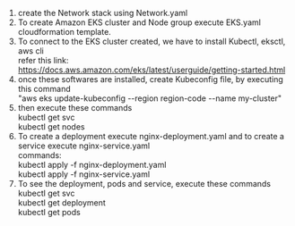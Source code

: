 1. create the Network stack using Network.yaml  
2. To create Amazon EKS cluster and Node group execute EKS.yaml cloudformation template.  
3. To connect to the EKS cluster created, we have to install Kubectl, eksctl, aws cli  
refer this link: https://docs.aws.amazon.com/eks/latest/userguide/getting-started.html   
4. once these softwares are installed, create Kubeconfig file, by executing this command  
"aws eks update-kubeconfig --region region-code --name my-cluster"  
5. then execute these commands  
kubectl get svc  
kubectl get nodes  
6. To create a deployment execute nginx-deployment.yaml and to create a service execute nginx-service.yaml  
commands:  
kubectl apply -f nginx-deployment.yaml  
kubectl apply -f nginx-service.yaml  
7. To see the deployment, pods and service, execute these commands  
kubectl get svc  
kubectl get deployment  
kubectl get pods  

